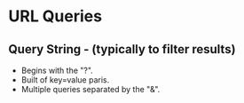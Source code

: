 # URL Queries

## Query String - (typically to filter results)
* Begins with the "?".
* Built of key=value paris.
* Multiple queries separated by the "&".
